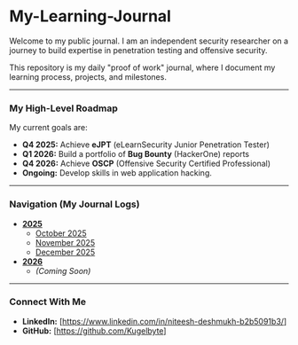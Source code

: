 # My-Learning-Journal


Welcome to my public journal. I am an independent security researcher on a journey to build expertise in penetration testing and offensive security.

This repository is my daily "proof of work" journal, where I document my learning process, projects, and milestones.

---

### **My High-Level Roadmap**

My current goals are:

* **Q4 2025:** Achieve **eJPT** (eLearnSecurity Junior Penetration Tester)
* **Q1 2026:** Build a portfolio of **Bug Bounty** (HackerOne) reports
* **Q4 2026:** Achieve **OSCP** (Offensive Security Certified Professional)
* **Ongoing:** Develop skills in web application hacking.

---

### **Navigation (My Journal Logs)**

* [**2025**](./2025/)
    * [October 2025](./2025/October.md)
    * [November 2025](./2025/November.md)
    * [December 2025](./2025/December.md)
* [**2026**](./2026/)
    * *(Coming Soon)*

---

### **Connect With Me**

* **LinkedIn:** [https://www.linkedin.com/in/niteesh-deshmukh-b2b5091b3/]
* **GitHub:** [https://github.com/Kugelbyte]
